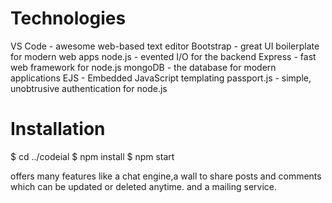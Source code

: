# Technologies
VS Code - awesome web-based text editor
Bootstrap - great UI boilerplate for modern web apps
node.js - evented I/O for the backend
Express - fast web framework for node.js
mongoDB - the database for modern applications
EJS - Embedded JavaScript templating
passport.js - simple, unobtrusive authentication for node.js

# Installation

$ cd ../codeial
$ npm install
$ npm start

offers many features like a chat engine,a wall to share posts and
comments which can be updated or deleted anytime. and a mailing service.

